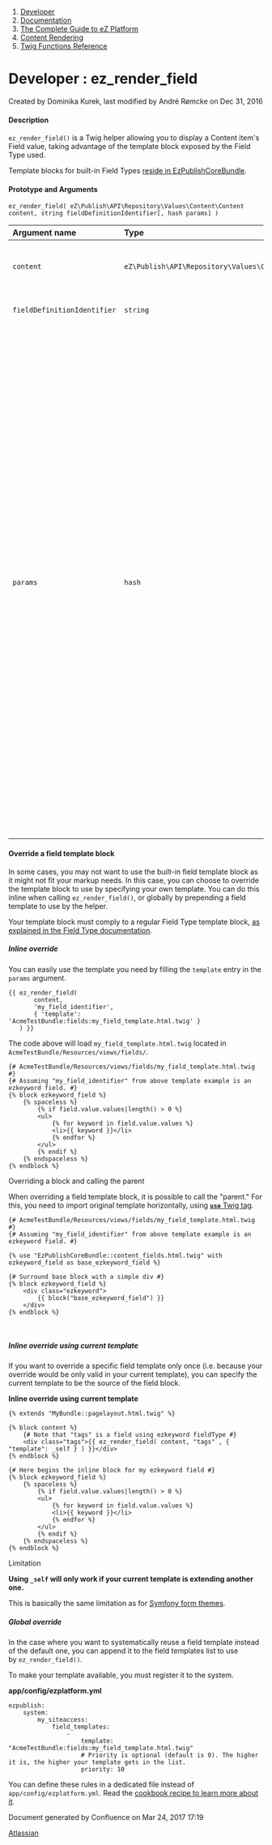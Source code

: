 1.  <span>[Developer](index.html)</span>
2.  <span>[Documentation](Documentation_31429504.html)</span>
3.  <span>[The Complete Guide to eZ Platform](The-Complete-Guide-to-eZ-Platform_31429526.html)</span>
4.  <span>[Content Rendering](Content-Rendering_31429679.html)</span>
5.  <span>[Twig Functions Reference](Twig-Functions-Reference_32114025.html)</span>

<span id="title-text"> Developer : ez\_render\_field </span>
============================================================

Created by <span class="author"> Dominika Kurek</span>, last modified by <span class="editor"> André Rømcke</span> on Dec 31, 2016

#### Description

`ez_render_field()` is a Twig helper allowing you to display a Content item's Field value, taking advantage of the template block exposed by the Field Type used.

<span class="aui-icon aui-icon-small aui-iconfont-info confluence-information-macro-icon"></span>
Template blocks for built-in Field Types <a href="https://github.com/ezsystems/ezpublish-kernel/blob/master/eZ/Bundle/EzPublishCoreBundle/Resources/views/content_fields.html.twig" class="external-link">reside in EzPublishCoreBundle</a>.

#### Prototype and Arguments

`ez_render_field( eZ\Publish\API\Repository\Values\Content\Content content, string fieldDefinitionIdentifier[, hash params] )`

<table>
<colgroup>
<col width="33%" />
<col width="33%" />
<col width="33%" />
</colgroup>
<thead>
<tr class="header">
<th align="left">Argument name</th>
<th align="left">Type</th>
<th align="left">Description</th>
</tr>
</thead>
<tbody>
<tr class="odd">
<td align="left"><code>content</code></td>
<td align="left"><code>eZ\Publish\API\Repository\Values\Content\Content</code></td>
<td align="left">Content object the displayable field belongs to.</td>
</tr>
<tr class="even">
<td align="left"><code>fieldDefinitionIdentifier</code></td>
<td align="left"><code>string</code></td>
<td align="left">The identifier the Field is referenced by.</td>
</tr>
<tr class="odd">
<td align="left"><code>params</code></td>
<td align="left"><code>hash</code></td>
<td align="left"><p>Hash of parameters that will be passed to the template block.</p>
<p>By default you can pass 2 entries:</p>
<ul>
<li><strong><code>lang</code></strong> (to override the current language, must be a valid locale with xxx-YY format)</li>
<li><strong><code>template</code></strong> (to override the template to use, see below)</li>
<li><code>attr</code> (hash of HTML attributes you want to add to the inner markup)</li>
<li><code>parameters</code> (arbitrary parameters to pass to the template block)</li>
</ul>
<div class="confluence-information-macro confluence-information-macro-information">
<span class="aui-icon aui-icon-small aui-iconfont-info confluence-information-macro-icon"></span>
<div class="confluence-information-macro-body">
Some Field Types might expect specific entries under the <code>parameters</code> key, like the <a href="MapLocation-Field-Type_31430523.html">MapLocation Field Type</a>.
</div>
</div></td>
</tr>
</tbody>
</table>

#### Override a field template block

In some cases, you may not want to use the built-in field template block as it might not fit your markup needs. In this case, you can choose to override the template block to use by specifying your own template. You can do this inline when calling `ez_render_field()`, or globally by prepending a field template to use by the helper.

<span class="aui-icon aui-icon-small aui-iconfont-info confluence-information-macro-icon"></span>
Your template block must comply to a regular Field Type template block, [as explained in the Field Type documentation](Field-Type-template_31430773.html).

##### Inline override

You can easily use the template you need by filling the `template` entry in the `params` argument.

``` brush:
{{ ez_render_field( 
       content, 
       'my_field_identifier',
       { 'template': 'AcmeTestBundle:fields:my_field_template.html.twig' }
   ) }}
```

The code above will load `my_field_template.html.twig` located in `AcmeTestBundle/Resources/views/fields/`.

``` brush:
{# AcmeTestBundle/Resources/views/fields/my_field_template.html.twig #}
{# Assuming "my_field_identifier" from above template example is an ezkeyword field. #}
{% block ezkeyword_field %}
    {% spaceless %}
        {% if field.value.values|length() > 0 %}
        <ul>
            {% for keyword in field.value.values %}
            <li>{{ keyword }}</li>
            {% endfor %}
        </ul>
        {% endif %}
    {% endspaceless %}
{% endblock %}
```

Overriding a block and calling the parent

<span class="aui-icon aui-icon-small aui-iconfont-approve confluence-information-macro-icon"></span>
When overriding a field template block, it is possible to call the "parent." For this, you need to import original template horizontally, using <a href="http://twig.sensiolabs.org/doc/tags/use.html" class="external-link"><strong><code>use</code></strong> Twig tag</a>.

``` brush:
{# AcmeTestBundle/Resources/views/fields/my_field_template.html.twig #}
{# Assuming "my_field_identifier" from above template example is an ezkeyword field. #}
 
{% use "EzPublishCoreBundle::content_fields.html.twig" with ezkeyword_field as base_ezkeyword_field %}
 
{# Surround base block with a simple div #}
{% block ezkeyword_field %}
    <div class="ezkeyword">
        {{ block("base_ezkeyword_field") }}
    </div>
{% endblock %}
```

 

##### Inline override using current template

If you want to override a specific field template only once (i.e. because your override would be only valid in your current template), you can specify the current template to be the source of the field block.

**Inline override using current template**

``` brush:
{% extends "MyBundle::pagelayout.html.twig" %}

{% block content %}
    {# Note that "tags" is a field using ezkeyword fieldType #}
    <div class="tags">{{ ez_render_field( content, "tags" , { "template": _self } ) }}</div>
{% endblock %}

{# Here begins the inline block for my ezkeyword field #}
{% block ezkeyword_field %}
    {% spaceless %}
        {% if field.value.values|length() > 0 %}
        <ul>
            {% for keyword in field.value.values %}
            <li>{{ keyword }}</li>
            {% endfor %}
        </ul>
        {% endif %}
    {% endspaceless %}
{% endblock %}
```

Limitation

<span class="aui-icon aui-icon-small aui-iconfont-error confluence-information-macro-icon"></span>
**Using `_self` will only work if your current template is extending another one.**

This is basically the same limitation as for <a href="http://symfony.com/doc/current/book/forms.html#global-form-theming" class="external-link">Symfony form themes</a>.

##### Global override

In the case where you want to systematically reuse a field template instead of the default one, you can append it to the field templates list to use by `ez_render_field()`.

To make your template available, you must register it to the system.

**app/config/ezplatform.yml**

``` brush:
ezpublish:
    system:
        my_siteaccess:
            field_templates:
                - 
                    template: "AcmeTestBundle:fields:my_field_template.html.twig"
                    # Priority is optional (default is 0). The higher it is, the higher your template gets in the list.
                    priority: 10
```

<span class="aui-icon aui-icon-small aui-iconfont-approve confluence-information-macro-icon"></span>
You can define these rules in a dedicated file instead of `app/config/ezplatform.yml`.<span style="color: rgb(51,51,51);"> </span>Read the [cookbook recipe to learn more about it](https://doc.ez.no/display/DEVELOPER/Importing+settings+from+a+bundle)<span style="color: rgb(51,51,51);">.</span>

Document generated by Confluence on Mar 24, 2017 17:19

[Atlassian](http://www.atlassian.com/)



